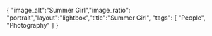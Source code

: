 {
  "image_alt":"Summer Girl","image_ratio": "portrait","layout":"lightbox","title":"Summer Girl",
  "tags": [
  "People",
  "Photography"
 ]
}